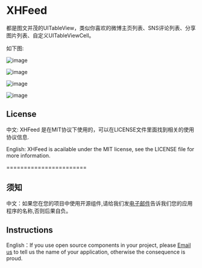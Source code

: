 XHFeed
======

都是图文并茂的UITableView，类似你喜欢的微博主页列表、SNS评论列表、分享图片列表、自定义UITableViewCell。

如下图:




![image](https://github.com/JackTeam/XHFeed/raw/master/Screenshots/XHFeedController1.png)

![image](https://github.com/JackTeam/XHFeed/raw/master/Screenshots/XHFeedController2.png)

![image](https://github.com/JackTeam/XHFeed/raw/master/Screenshots/XHFeedController3.png)

![image](https://github.com/JackTeam/XHFeed/raw/master/Screenshots/XHFeedController4.png)



## License

中文:      XHFeed 是在MIT协议下使用的，可以在LICENSE文件里面找到相关的使用协议信息.

English:   XHFeed is acailable under the MIT license, see the LICENSE file for more information.



=======================
## 须知       
中文：如果您在您的项目中使用开源组件,请给我们发[电子邮件](mailto:xhzengAIB@gmail.com?subject=From%20GitHub%20XHFeed)告诉我们您的应用程序的名称,否则后果自负。         

## Instructions
         
English：If you use open source components in your project, please [Email us](mailto:xhzengAIB@gmail.com?subject=From%20GitHub%20XHFeed) to tell us the name of your application, otherwise the consequence is proud.

